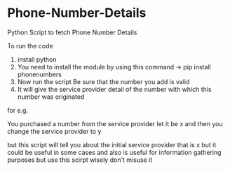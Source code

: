 # Phone-Number-Details
Python Script to fetch Phone Number Details 

To run the code 

1) install python
2) You need to install the module by using this command -> pip install phonenumbers 
3) Now run the script Be sure that the number you add is valid 
4) It will give the service provider detail of the number with which this number was originated

for e.g.

You purchased a number from the service provider let it be x and then you change the service provider to y 

but this script will tell you about the initial service provider that is x 
but it could be useful in some cases and also is useful for information gathering purposes but use this scirpt wisely don't misuse it


